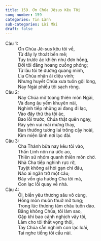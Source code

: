 ```yaml
---
title: 159. Ơn Chúa Jêsus Kêu Tôi
song-number: 159
categories: Tin Lành
sub-categories: Lời Mời
draft: false
---
```

<dl><dt>Câu 1:</dt><dd data-verse="1">Ơn Chúa Jê-sus kêu tôi về, <br/>Từ đây ly thoát bến mê; <br/>Tuy trước ác khiên như đơn hồng, <br/>Đời tôi đăng hoang cuồng phóng; <br/>Từ lâu tôi tẻ đường quang minh, <br/>Lìa Chúa nhân ái diệu vinh; <br/>Nhưng huyết Chúa xưa tuôn gội lòng, <br/>Nay Ngài phiếu tôi sạch ròng. </dd><dt>Câu 2:</dt><dd data-verse="2">Nay Chúa mở toang thiên môn Ngài, <br/>Và đang âu yếm khuyên nài, <br/>Nghinh tiếp những ai đang đi lạc, <br/>Vào đây thứ tha tội ác, <br/>Bao lỗi trước, Chúa thật quên ngay, <br/>Rày yên vui mãi mừng thay, <br/>Ban thưởng tương lai trông cậy hoài, <br/>Kim miện lãnh nơi lạc đài. </dd><dt>Câu 3:</dt><dd data-verse="3">Cha Thánh bữa nay kêu tôi vào, <br/>Thần Linh nôn nả ước ao, <br/>Thiên sứ nhóm quanh thiên môn chờ. <br/>Nhà Cha tiếp nghinh rực rỡ, <br/>Tuyệt không ai hỏi gạn chi đâu, <br/>Nào ai ngăn trở một câu; <br/>Đây vốn gia hương Cha tôi mà, <br/>Con lạc lối quay về nhà. </dd><dt>Câu 4:</dt><dd data-verse="4">Ôi, biển yêu thương sâu vô cùng, <br/>Hồng môn muôn thuở mở tung; <br/>Trong lúc thương tâm châu tuôn dào. <br/>Bằng không Chúa, tôi làm sao, <br/>Gặp khi bao cảnh nghịch vây tôi, <br/>Làm cho tôi thất vọng thôi, <br/>Tay Chúa sẵn nghinh con lạc loài, <br/>Tai nghe tiếng tôi cầu nài. </dd></dl>